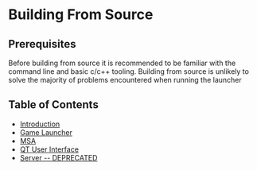 # Building From Source

## Prerequisites

Before building from source it is recommended to be familiar with the
command line and basic c/c++ tooling. Building from source is unlikely
to solve the majority of problems encountered when running the launcher

## Table of Contents

- [Introduction](./intro.md)
- [Game Launcher](./launcher.md)
- [MSA](./msa.md)
- [QT User Interface](./ui.md)
- [Server -- DEPRECATED](./server.md)
